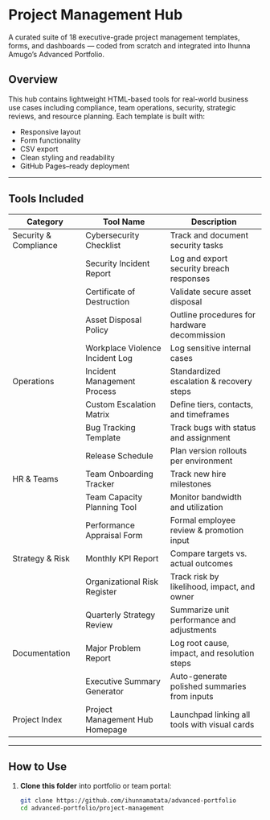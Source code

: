 # Project Management Hub  
A curated suite of 18 executive-grade project management templates, forms, and dashboards — coded from scratch and integrated into Ihunna Amugo’s Advanced Portfolio.

## Overview
This hub contains lightweight HTML-based tools for real-world business use cases including compliance, team operations, security, strategic reviews, and resource planning. Each template is built with:

- Responsive layout
- Form functionality
- CSV export
- Clean styling and readability
- GitHub Pages–ready deployment

---

## Tools Included

| Category                     | Tool Name                             | Description |
|-----------------------------|----------------------------------------|-------------|
| Security & Compliance       | Cybersecurity Checklist                | Track and document security tasks |
|                             | Security Incident Report               | Log and export security breach responses |
|                             | Certificate of Destruction             | Validate secure asset disposal |
|                             | Asset Disposal Policy                  | Outline procedures for hardware decommission |
|                             | Workplace Violence Incident Log        | Log sensitive internal cases |
| Operations                  | Incident Management Process            | Standardized escalation & recovery steps |
|                             | Custom Escalation Matrix               | Define tiers, contacts, and timeframes |
|                             | Bug Tracking Template                  | Track bugs with status and assignment |
|                             | Release Schedule                       | Plan version rollouts per environment |
| HR & Teams                  | Team Onboarding Tracker                | Track new hire milestones |
|                             | Team Capacity Planning Tool            | Monitor bandwidth and utilization |
|                             | Performance Appraisal Form             | Formal employee review & promotion input |
| Strategy & Risk             | Monthly KPI Report                     | Compare targets vs. actual outcomes |
|                             | Organizational Risk Register           | Track risk by likelihood, impact, and owner |
|                             | Quarterly Strategy Review              | Summarize unit performance and adjustments |
| Documentation               | Major Problem Report                   | Log root cause, impact, and resolution steps |
|                             | Executive Summary Generator            | Auto-generate polished summaries from inputs |
| Project Index               | Project Management Hub Homepage        | Launchpad linking all tools with visual cards |

---

## How to Use

1. **Clone this folder** into portfolio or team portal:
   ```bash
   git clone https://github.com/ihunnamatata/advanced-portfolio
   cd advanced-portfolio/project-management